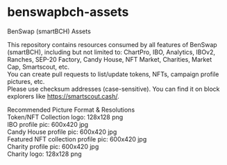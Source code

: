 # benswapbch-assets
BenSwap (smartBCH) Assets

This repository contains resources consumed by all features of BenSwap (smartBCH), including but not limited to: ChartPro, IBO, Analytics, IBOv2, Ranches, SEP-20 Factory, Candy House, NFT Market, Charities, Market Cap, Smartscout, etc.<br/>
You can create pull requests to list/update tokens, NFTs, campaign profile pictures, etc.<br/>
Please use checksum addresses (case-sensitive). You can find it on block explorers like https://smartscout.cash/.


Recommended Picture Format & Resolutions<br/>
Token/NFT Collection logo: 128x128 png<br/>
IBO profile pic: 600x420 jpg<br/>
Candy House profile pic: 600x420 jpg<br/>
Featured NFT collection profile pic: 600x420 jpg<br/>
Charity profile pic: 600x420 jpg<br/>
Charity logo: 128x128 png<br/>
